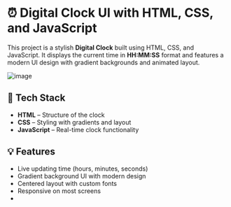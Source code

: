 # ⏰ Digital Clock UI with HTML, CSS, and JavaScript

This project is a stylish **Digital Clock** built using HTML, CSS, and JavaScript. It displays the current time in **HH:MM:SS** format and features a modern UI design with gradient backgrounds and animated layout.

![image](https://github.com/user-attachments/assets/cc4f5627-4ed9-4135-bbe9-91b93e018197)


## 🔧 Tech Stack

- **HTML** – Structure of the clock
- **CSS** – Styling with gradients and layout
- **JavaScript** – Real-time clock functionality

## 💡 Features

- Live updating time (hours, minutes, seconds)
- Gradient background UI with modern design
- Centered layout with custom fonts
- Responsive on most screens
- 
